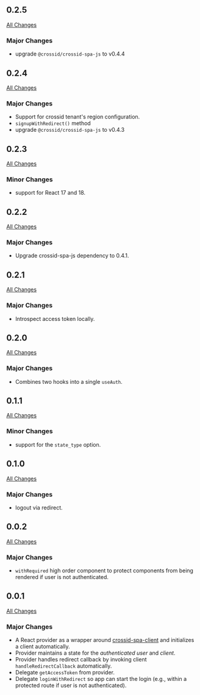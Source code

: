 ## 0.2.5

[All Changes](https://github.com/crossid/crossid-spa-js/compare/v0.2.4...v0.2.5)

### Major Changes

- upgrade `@crossid/crossid-spa-js` to v0.4.4

## 0.2.4

[All Changes](https://github.com/crossid/crossid-spa-js/compare/v0.2.3...v0.2.4)

### Major Changes

- Support for crossid tenant's region configuration.
- `signupWithRedirect()` method
- upgrade `@crossid/crossid-spa-js` to v0.4.3

## 0.2.3

[All Changes](https://github.com/crossid/crossid-spa-js/compare/v0.2.2...v0.2.3)

### Minor Changes

- support for React 17 and 18.

## 0.2.2

[All Changes](https://github.com/crossid/crossid-spa-js/compare/v0.2.1...v0.2.2)

### Major Changes

- Upgrade crossid-spa-js dependency to 0.4.1.

## 0.2.1

[All Changes](https://github.com/crossid/crossid-spa-js/compare/v0.2.0...v0.2.1)

### Major Changes

- Introspect access token locally.

## 0.2.0

[All Changes](https://github.com/crossid/crossid-spa-js/compare/v0.1.1...v0.2.0)

### Major Changes

- Combines two hooks into a single `useAuth`.

## 0.1.1

[All Changes](https://github.com/crossid/crossid-spa-js/compare/v0.1.0...v0.1.1)

### Minor Changes

- support for the `state_type` option.

## 0.1.0

[All Changes](https://github.com/crossid/crossid-spa-js/compare/v0.0.2...v0.1.0)

### Major Changes

- logout via redirect.

## 0.0.2

[All Changes](https://github.com/crossid/crossid-spa-js/compare/v0.0.1...v0.0.2)

### Major Changes

- `withRequired` high order component to protect components from being rendered if user is not authenticated.

## 0.0.1

[All Changes](https://github.com/crossid/crossid-spa-js/compare/d47e23f...v0.0.1)

### Major Changes

- A React provider as a wrapper around [crossid-spa-client](https://github.com/crossid/crossid-spa-js) and initializes a client automatically.
- Provider maintains a state for the _authenticated user_ and _client_.
- Provider handles redirect callback by invoking client `handleRedirectCallback` automatically.
- Delegate `getAccessToken` from provider.
- Delegate `loginWithRedirect` so app can start the login (e.g., within a protected route if user is not authenticated).
